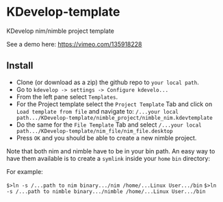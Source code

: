 # KDevelop-template
KDevelop nim/nimble project template

See a demo here: https://vimeo.com/135918228

## Install
- Clone (or download as a zip) the github repo to ``your local path``.
- Go to ``kdevelop -> settings -> Configure kdevelo...``
- From the left pane select ``Templates``.
- For the Project template select the ``Project Template`` Tab and click on ``Load template from file`` and navigate to: ``/...your local path.../KDevelop-template/nimble_project/nimble_nim.kdevtemplate``
- Do the same for the ``File Template`` Tab and select ``/...your local path.../KDevelop-template/nim_file/nim_file.desktop``
- Press ``OK`` and you should be able to create a new nimble project.

Note that both nim and nimble have to be in your bin path. An easy way to have them available is to create a ``symlink`` inside your ``home`` ``bin`` directory:

For example: 

``$>ln -s /...path to nim binary.../nim /home/...Linux User.../bin``
``$>ln -s /...path to nimble binary.../nimble /home/...Linux User.../bin``